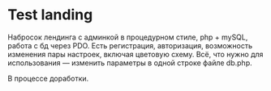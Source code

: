 # Test landing

Набросок лендинга с админкой в процедурном стиле, php + mySQL, работа с бд через PDO. Есть регистрация, авторизация, возможность изменения пары настроек, включая цветовую схему. Всё, что нужно для использования — изменить параметры в одной строке файле db.php.

В процессе доработки.